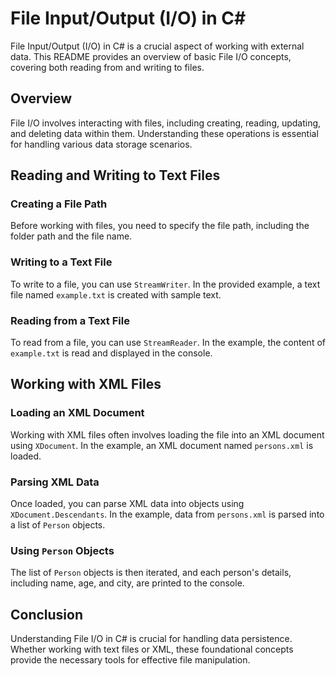 # File Input/Output (I/O) in C#

File Input/Output (I/O) in C# is a crucial aspect of working with external data. This README provides an overview of basic File I/O concepts, covering both reading from and writing to files.

## Overview

File I/O involves interacting with files, including creating, reading, updating, and deleting data within them. Understanding these operations is essential for handling various data storage scenarios.

## Reading and Writing to Text Files

### Creating a File Path

Before working with files, you need to specify the file path, including the folder path and the file name.

### Writing to a Text File

To write to a file, you can use `StreamWriter`. In the provided example, a text file named `example.txt` is created with sample text.

### Reading from a Text File

To read from a file, you can use `StreamReader`. In the example, the content of `example.txt` is read and displayed in the console.

## Working with XML Files

### Loading an XML Document

Working with XML files often involves loading the file into an XML document using `XDocument`. In the example, an XML document named `persons.xml` is loaded.

### Parsing XML Data

Once loaded, you can parse XML data into objects using `XDocument.Descendants`. In the example, data from `persons.xml` is parsed into a list of `Person` objects.

### Using `Person` Objects

The list of `Person` objects is then iterated, and each person's details, including name, age, and city, are printed to the console.

## Conclusion

Understanding File I/O in C# is crucial for handling data persistence. Whether working with text files or XML, these foundational concepts provide the necessary tools for effective file manipulation.
